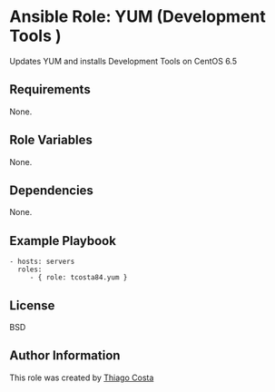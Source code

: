 Ansible Role: YUM (Development Tools )
======================================

Updates YUM and installs Development Tools on CentOS 6.5

Requirements
------------

None.

Role Variables
--------------

None.

Dependencies
------------

None.

Example Playbook
----------------

    - hosts: servers
      roles:
         - { role: tcosta84.yum }

License
-------

BSD

Author Information
------------------

This role was created by [Thiago Costa](http://thiagocostapy.com)
